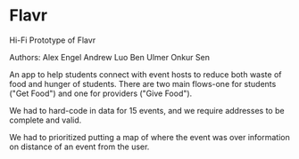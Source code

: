 Flavr
=====
Hi-Fi Prototype of Flavr

Authors:
Alex Engel
Andrew Luo
Ben Ulmer
Onkur Sen

An app to help students connect with event hosts to reduce both waste of food and hunger of students. There are two main flows-one for students ("Get Food") and one for providers ("Give Food"). 

We had to hard-code in data for 15 events, and we require addresses to be complete and valid.

We had to prioritized putting a map of where the event was over information on distance of an event from the user.
